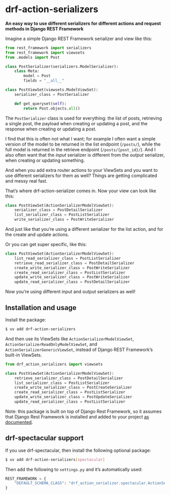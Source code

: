 # drf-action-serializers

**An easy way to use different serializers for different actions and request methods in Django REST Framework**

Imagine a simple Django REST Framework serializer and view like this:

```python
from rest_framework import serializers
from rest_framework import viewsets
from .models import Post

class PostSerializer(serializers.ModelSerializer):
    class Meta:
        model = Post
        fields = "__all__"

class PostViewSet(viewsets.ModelViewSet):
    serializer_class = PostSerializer

    def get_queryset(self):
        return Post.objects.all()
```

The `PostSerializer` class is used for everything: the list of posts, retrieving a single post, the payload when creating or updating a post, and the response when creating or updating a post.

I find that this is often not what I want; for example I often want a simple version of the model to be returned in the list endpoint (`/posts/`), while the full model is returned in the retrieve endpoint (`/posts/{post_id}/`). And I also often want that the _input_ serializer is different from the _output_ serializer, when creating or updating something.

And when you add extra router actions to your ViewSets and you want to use different serializers for them as well? Things are getting complicated and messy real fast.

That’s where drf-action-serializer comes in. Now your view can look like this:

```python
class PostViewSet(ActionSerializerModelViewSet):
    serializer_class = PostDetailSerializer
    list_serializer_class = PostListSerializer
    write_serializer_class = PostWriteSerializer
```

And just like that you’re using a different serializer for the list action, and for the create and update actions.

Or you can get super specific, like this:

```python
class PostViewSet(ActionSerializerModelViewSet):
    list_read_serializer_class = PostListSerializer
    retrieve_read_serializer_class = PostDetailSerializer
    create_write_serializer_class = PostWriteSerializer
    create_read_serializer_class = PostListSerializer
    update_write_serializer_class = PostWriteSerializer
    update_read_serializer_class = PostDetailSerializer
```

Now you’re using different input and output serializers as well!

## Installation and usage

Install the package:

```bash
$ uv add drf-action-serializers
```

And then use its ViewSets like `ActionSerializerModelViewSet`, `ActionSerializerReadOnlyModelViewSet`, and `ActionSerializerGenericViewSet`, instead of Django REST Framework’s built-in ViewSets.

```python
from drf_action_serializers import viewsets

class PostViewSet(ActionSerializerModelViewSet):
    retrieve_serializer_class = PostDetailSerializer
    list_serializer_class = PostListSerializer
    create_write_serializer_class = PostCreateSerializer
    create_read_serializer_class = PostListSerializer
    update_write_serializer_class = PostUpdateSerializer
    update_read_serializer_class = PostListSerializer
```

Note: this package is built on top of Django Rest Framework, so it assumes that Django Rest Framework is installed and added to your project [as documented](https://www.django-rest-framework.org/#installation).

## drf-spectacular support

If you use drf-spectacular, then install the following optional package:

```bash
$ uv add drf-action-serializers[spectacular]
```

Then add the following to `settings.py` and it’s automatically used:

```python
REST_FRAMEWORK = {
    "DEFAULT_SCHEMA_CLASS": "drf_action_serializer.spectacular.ActionSerializerAutoSchema",
}
```
